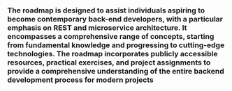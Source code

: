 
### The roadmap is designed to assist individuals aspiring to become contemporary back-end developers, with a particular emphasis on REST and microservice architecture. It encompasses a comprehensive range of concepts, starting from fundamental knowledge and progressing to cutting-edge technologies. The roadmap incorporates publicly accessible resources, practical exercises, and project assignments to provide a comprehensive understanding of the entire backend development process for modern projects
